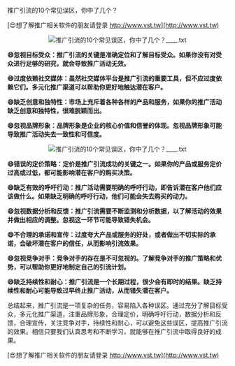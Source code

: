 推广引流的10个常见误区，你中了几个？

[😍想了解推广相关软件的朋友请登录 http://www.vst.tw](http://www.vst.tw)

 <center><img src="https://vst.tw/MP4/tuiguang/png/8.png" alt="推广引流的10个常见误区，你中了几个？____.txt"></center>

**😄忽视目标受众：推广引流的关键是准确定位和了解目标受众。如果你没有对受众进行足够的研究，就会导致推广活动无效。**

**😄过度依赖社交媒体：虽然社交媒体平台是推广引流的重要工具，但不应过度依赖它们。多元化推广渠道可以帮助你更好地触达潜在客户。**

**😄缺乏创意和独特性：市场上充斥着各种各样的产品和服务，如果你的推广活动缺乏创意和独特性，很难脱颖而出。**

**😄忽视品牌形象：品牌形象是企业的核心价值和信誉的体现。忽视品牌形象可能导致推广活动失去一致性和可信度。**

 <center><img src="https://vst.tw/MP4/tuiguang/png/5.png" alt="推广引流的10个常见误区，你中了几个？____.txt"></center>

**😄错误的定价策略：定价是推广引流成功的关键之一。如果你的产品或服务定价过高或过低，都可能影响潜在客户的购买决策。**

**😄缺乏有效的呼吁行动：推广活动需要明确的呼吁行动，即告诉潜在客户他们应该做什么。如果缺乏明确的呼吁行动，他们可能会失去购买的动力。**

**😄忽视数据分析和反馈：推广引流需要不断监测和分析数据，以了解活动的效果并做出相应的调整。忽视这一环节可能导致错失机会。**

**😄不合理的承诺和宣传：过度夸大产品或服务的好处，或者做出不切实际的承诺，会破坏潜在客户的信任，从而影响引流效果。**

**😄忽视竞争对手：竞争对手的存在是不可忽视的。了解竞争对手的推广策略和优势，可以帮助你更好地制定自己的引流计划。**

**😄缺乏持续性和耐心：推广引流是一个长期过程，很少会有即时的结果。缺乏持续性和耐心可能导致过早终止推广活动，从而错失潜在客户。**

总结起来，推广引流是一项复杂的任务，容易陷入各种误区。通过充分了解目标受众，多元化推广渠道，注重品牌形象，合理定价，明确呼吁行动，数据分析和反馈，合理宣传，关注竞争对手，持续性和耐心，可以避免这些误区，提高推广引流的效果。相信只要我们认真思考和不断学习，就能够在推广引流中取得良好的成果。

[😍想了解推广相关软件的朋友请登录 http://www.vst.tw](http://www.vst.tw)



